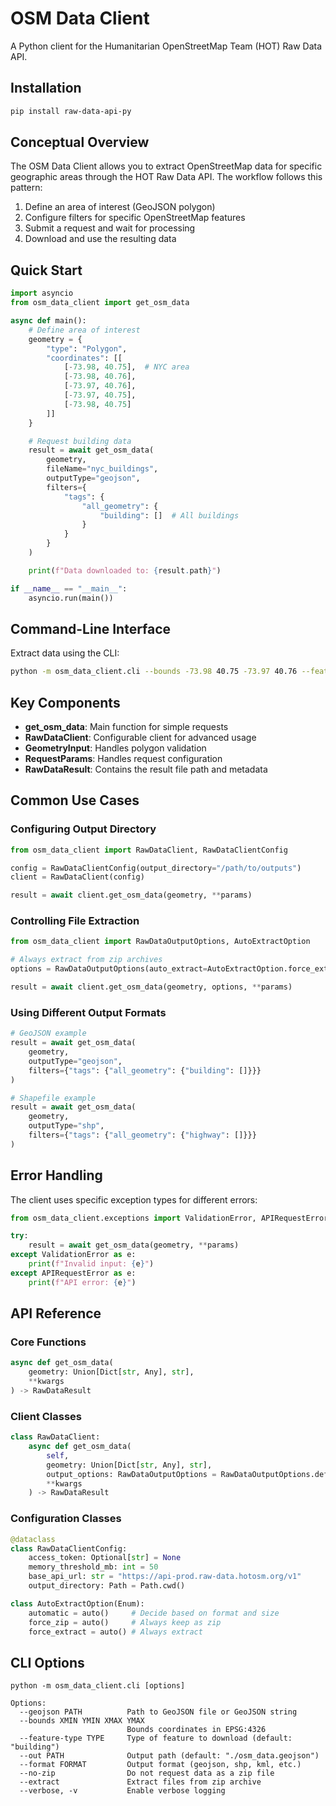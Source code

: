 # OSM Data Client

A Python client for the Humanitarian OpenStreetMap Team (HOT) Raw Data API.

## Installation

```bash
pip install raw-data-api-py
```

## Conceptual Overview

The OSM Data Client allows you to extract OpenStreetMap data for specific geographic areas through the HOT Raw Data API. The workflow follows this pattern:

1. Define an area of interest (GeoJSON polygon)
2. Configure filters for specific OpenStreetMap features
3. Submit a request and wait for processing
4. Download and use the resulting data

## Quick Start

```python
import asyncio
from osm_data_client import get_osm_data

async def main():
    # Define area of interest
    geometry = {
        "type": "Polygon",
        "coordinates": [[
            [-73.98, 40.75],  # NYC area
            [-73.98, 40.76],
            [-73.97, 40.76],
            [-73.97, 40.75],
            [-73.98, 40.75]
        ]]
    }

    # Request building data
    result = await get_osm_data(
        geometry,
        fileName="nyc_buildings",
        outputType="geojson",
        filters={
            "tags": {
                "all_geometry": {
                    "building": []  # All buildings
                }
            }
        }
    )

    print(f"Data downloaded to: {result.path}")

if __name__ == "__main__":
    asyncio.run(main())
```

## Command-Line Interface

Extract data using the CLI:

```bash
python -m osm_data_client.cli --bounds -73.98 40.75 -73.97 40.76 --feature-type building --out buildings.geojson
```

## Key Components

- **get_osm_data**: Main function for simple requests
- **RawDataClient**: Configurable client for advanced usage
- **GeometryInput**: Handles polygon validation
- **RequestParams**: Handles request configuration
- **RawDataResult**: Contains the result file path and metadata

## Common Use Cases

### Configuring Output Directory

```python
from osm_data_client import RawDataClient, RawDataClientConfig

config = RawDataClientConfig(output_directory="/path/to/outputs")
client = RawDataClient(config)

result = await client.get_osm_data(geometry, **params)
```

### Controlling File Extraction

```python
from osm_data_client import RawDataOutputOptions, AutoExtractOption

# Always extract from zip archives
options = RawDataOutputOptions(auto_extract=AutoExtractOption.force_extract)

result = await client.get_osm_data(geometry, options, **params)
```

### Using Different Output Formats

```python
# GeoJSON example
result = await get_osm_data(
    geometry,
    outputType="geojson",
    filters={"tags": {"all_geometry": {"building": []}}}
)

# Shapefile example
result = await get_osm_data(
    geometry,
    outputType="shp",
    filters={"tags": {"all_geometry": {"highway": []}}}
)
```

## Error Handling

The client uses specific exception types for different errors:

```python
from osm_data_client.exceptions import ValidationError, APIRequestError

try:
    result = await get_osm_data(geometry, **params)
except ValidationError as e:
    print(f"Invalid input: {e}")
except APIRequestError as e:
    print(f"API error: {e}")
```

## API Reference

### Core Functions

```python
async def get_osm_data(
    geometry: Union[Dict[str, Any], str],
    **kwargs
) -> RawDataResult
```

### Client Classes

```python
class RawDataClient:
    async def get_osm_data(
        self,
        geometry: Union[Dict[str, Any], str],
        output_options: RawDataOutputOptions = RawDataOutputOptions.default(),
        **kwargs
    ) -> RawDataResult
```

### Configuration Classes

```python
@dataclass
class RawDataClientConfig:
    access_token: Optional[str] = None
    memory_threshold_mb: int = 50
    base_api_url: str = "https://api-prod.raw-data.hotosm.org/v1"
    output_directory: Path = Path.cwd()
```

```python
class AutoExtractOption(Enum):
    automatic = auto()     # Decide based on format and size
    force_zip = auto()     # Always keep as zip
    force_extract = auto() # Always extract
```

## CLI Options

```
python -m osm_data_client.cli [options]

Options:
  --geojson PATH          Path to GeoJSON file or GeoJSON string
  --bounds XMIN YMIN XMAX YMAX
                          Bounds coordinates in EPSG:4326
  --feature-type TYPE     Type of feature to download (default: "building")
  --out PATH              Output path (default: "./osm_data.geojson")
  --format FORMAT         Output format (geojson, shp, kml, etc.)
  --no-zip                Do not request data as a zip file
  --extract               Extract files from zip archive
  --verbose, -v           Enable verbose logging
```
